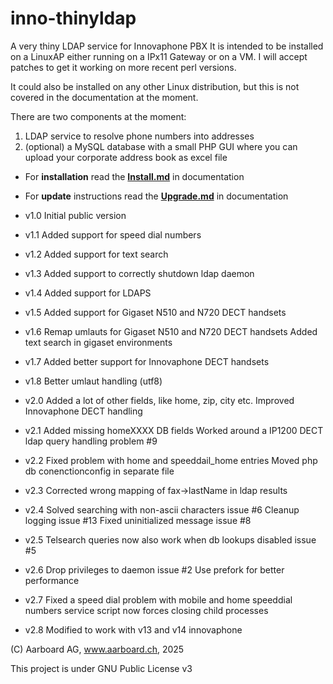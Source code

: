 # inno-thinyldap
A very thiny LDAP service for Innovaphone PBX
It is intended to be installed on a LinuxAP
either running on a IPx11 Gateway or on a VM.
I will accept patches to get it working on more recent perl versions.

It could also be installed on any other Linux 
distribution, but this is not covered in the
documentation at the moment.

There are two components at the moment:
1. LDAP service to resolve phone numbers into addresses
2. (optional) a MySQL database with a small PHP GUI where
    you can upload your corporate address book as excel file

- For **installation** read the **[Install.md](documentation/Install.md)** in documentation
- For **update** instructions read the **[Upgrade.md](documentation/Upgrade.md)** in documentation

- v1.0 Initial public version
- v1.1 Added support for speed dial numbers
- v1.2 Added support for text search
- v1.3 Added support to correctly shutdown ldap daemon
- v1.4 Added support for LDAPS
- v1.5 Added support for Gigaset N510 and N720 DECT handsets
- v1.6 Remap umlauts for Gigaset N510 and N720 DECT handsets
       Added text search in gigaset environments
- v1.7 Added better support for Innovaphone DECT handsets
- v1.8 Better umlaut handling (utf8)
- v2.0 Added a lot of other fields, like home, zip, city etc.
       Improved Innovaphone DECT handling
- v2.1 Added missing homeXXXX DB fields
       Worked around a IP1200 DECT ldap query handling problem #9
- v2.2 Fixed problem with home and speeddail_home entries
	   Moved php db conenctionconfig in separate file
- v2.3 Corrected wrong mapping of fax->lastName in ldap results
- v2.4 Solved searching with non-ascii characters issue #6
       Cleanup logging issue #13
	   Fixed uninitialized message issue #8
- v2.5 Telsearch queries now also work when db lookups disabled issue #5
- v2.6 Drop privileges to daemon issue #2
       Use prefork for better performance
- v2.7 Fixed a speed dial problem with mobile and home speeddial numbers
       service script now forces closing child processes
- v2.8 Modified to work with v13 and v14 innovaphone
 	 
(C) Aarboard AG, www.aarboard.ch, 2025

This project is under GNU Public License v3